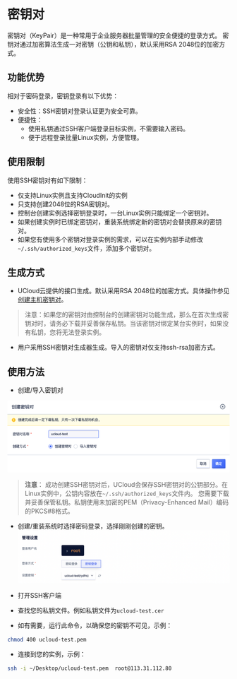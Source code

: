 # 密钥对

密钥对（KeyPair）是一种常用于企业服务器批量管理的安全便捷的登录方式。
密钥对通过加密算法生成一对密钥（公钥和私钥），默认采用RSA 2048位的加密方式。

## 功能优势
相对于密码登录，密钥登录有以下优势：
* 安全性：SSH密钥对登录认证更为安全可靠。
* 便捷性：
  * 使用私钥通过SSH客户端登录目标实例，不需要输入密码。
  * 便于远程登录批量Linux实例，方便管理。

## 使用限制
使用SSH密钥对有如下限制：
* 仅支持Linux实例且支持CloudInit的实例
* 只支持创建2048位的RSA密钥对。
* 控制台创建实例选择密钥登录时，一台Linux实例只能绑定一个密钥对。
* 如果创建实例时已绑定密钥对，重装系统绑定新的密钥对会替换原来的密钥对。
* 如果您有使用多个密钥对登录实例的需求，可以在实例内部手动修改```~/.ssh/authorized_keys```文件，添加多个密钥对。

## 生成方式
* UCloud云提供的接口生成。默认采用RSA 2048位的加密方式。具体操作参见[创建主机密钥对](https://uxiao.ucloudadmin.com/#/api-manager/api/detail/UHost/CreateUHostKeyPair)。
>注意：如果您的密钥对由控制台的创建密钥对功能生成，那么在首次生成密钥对时，请务必下载并妥善保存私钥。当该密钥对绑定某台实例时，如果没有私钥，您将无法登录实例。
* 用户采用SSH密钥对生成器生成。导入的密钥对仅支持ssh-rsa加密方式。

## 使用方法
* 创建/导入密钥对

![](../createkeypair.png)
>**注意**：
>成功创建SSH密钥对后，UCloud会保存SSH密钥对的公钥部分。在Linux实例中，公钥内容放在```~/.ssh/authorized_keys```文件内。
>您需要下载并妥善保管私钥。私钥使用未加密的PEM（Privacy-Enhanced Mail）编码的PKCS#8格式。

* 创建/重装系统时选择密码登录，选择刚刚创建的密钥。
![](../logmod2.png)

* 打开SSH客户端
* 查找您的私钥文件。例如私钥文件为```ucloud-test.cer```
* 如有需要，运行此命令，以确保您的密钥不可见，示例：
```bash
chmod 400 ucloud-test.pem
```
* 连接到您的实例，示例：
```bash
ssh -i ~/Desktop/ucloud-test.pem  root@113.31.112.80 
```
